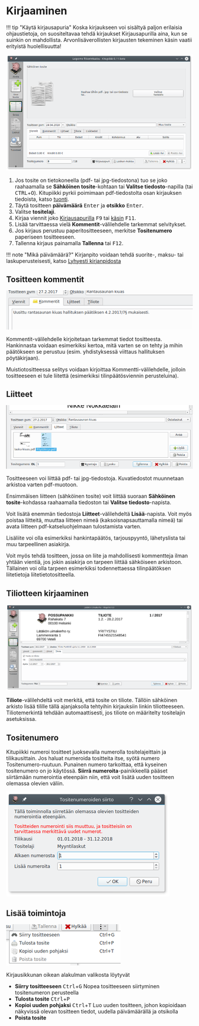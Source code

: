 # Kirjaaminen

!!! tip "Käytä kirjausapuria"
    Koska kirjaukseen voi sisältyä paljon erilaisia ohjaustietoja, on suositeltavaa tehdä kirjaukset Kirjausapurilla aina, kun se suinkin on mahdollista. Arvonlisäverollisten kirjausten tekeminen käsin vaatii erityistä huolellisuutta!

![](tyhjakirjaus.png)

1. Jos tosite on tietokoneella (pdf- tai jpg-tiedostona) tuo se joko raahaamalla se **Sähköinen tosite**-kohtaan tai **Valitse tiedosto**-napilla (tai <kbd>CTRL</kbd>+<kbd>O</kbd>).
    Kitupiikki pyrkii poimimaan pdf-tiedostolta osan kirjauksen tiedoista, katso [tuonti](tuonti).
2. Täytä tositteen **päivämäärä** <kbd>Enter</kbd> ja **otsikko** <kbd>Enter</kbd>.
3. Valitse **tositelaji**.
4. Kirjaa viennit joko [Kirjausapurilla](apuri) <kbd>F9</kbd> tai [käsin](kasin) <kbd>F11</kbd>.
5. Lisää tarvittaessa vielä **Kommentit**-välilehdelle tarkemmat selvitykset.
6. Jos kirjaus perustuu paperitositteeseen, merkitse **Tositenumero** paperiseen tositteeseen.
7. Tallenna kirjaus painamalla **Tallenna** tai <kbd>F12</kbd>.

!!! note "Mikä päivämäärä?"
    Kirjanpito voidaan tehdä suorite-, maksu- tai laskuperusteisesti, katso [Lyhyesti kirjanpidosta](/kirjanpito)

## Tositteen kommentit

![](kommentti.png)

Kommentit-välilehdelle kirjoitetaan tarkemmat tiedot tositteesta. Hankinnasta voidaan esimerkiksi kertoa, mitä varten se on tehty ja mihin päätökseen se perustuu (esim. yhdistyksessä viittaus hallituksen pöytäkirjaan).

Muistiotositteessa selitys voidaan kirjoittaa Kommentti-välilehdelle, jolloin tositteeseen ei tule liitettä (esimerkiksi tilinpäätösviennin perusteluina).

## Liitteet

![](liite.png)

Tositteeseen voi liittää pdf- tai jpg-tiedostoja. Kuvatiedostot muunnetaan arkistoa varten pdf-muotoon.

Ensimmäisen liitteen (sähköinen tosite) voit liittää suoraan **Sähköinen tosite**-kohdassa raahaamalla tiedoston tai **Valitse tiedosto**-napista.

Voit lisätä enemmän tiedostoja **Liitteet**-välilehdeltä **Lisää**-napista. Voit myös poistaa liitteitä, muuttaa liitteen nimeä (kaksoisnapsauttamalla nimeä) tai avata liitteen pdf-katseluohjelmaan tulostamista varten.

Lisäliite voi olla esimerkiksi hankintapäätös, tarjouspyyntö, lähetyslista tai muu tarpeellinen asiakirja.

Voit myös tehdä tositteen, jossa on liite ja mahdollisesti kommentteja ilman yhtään vientiä, jos jokin asiakirja on tarpeen liittää sähköiseen arkistoon. Tällainen voi olla tarpeen esimerkiksi todennettaessa tilinpäätöksen liitetietoja liitetietotositteella.

## Tiliotteen kirjaaminen

![](tiliote.png)

**Tiliote**-välilehdeltä voit merkitä, että tosite on tiliote. Tällöin sähköinen arkisto lisää tilille tällä ajanjaksolla tehtyihin kirjauksiin linkin tiliotteeseen. Tiliotemerkintä tehdään automaattisesti, jos tiliote on määritelty tositelajin asetuksissa.

## Tositenumero

Kitupiikki numeroi tositteet juoksevalla numerolla tositelajeittain ja tilikausittain. Jos haluat numeroida tositteita itse, syötä numero Tositenumero-ruutuun. Punainen numero tarkoittaa, että kyseinen tositenumero on jo käytössä. **Siirrä numeroita**-painikkeellä pääset siirtämään numerointia eteenpäin niin, että voit lisätä uuden tositteen olemassa olevien väliin.

![](numerosiirto.png)

## Lisää toimintoja

![](lisavalikko.png)

Kirjausikkunan oikean alakulman valikosta löytyvät

* **Siirry tositteeseen** <kbd>Ctrl</kbd>+<kbd>G</kbd> Nopea tositteeseen siirtyminen tositenumeron perusteella
* **Tulosta tosite** <kbd>Ctrl</kbd>+<kbd>P</kbd>
* **Kopioi uuden pohjaksi** <kbd>Ctrl</kbd>+<kbd>T</kbd> Luo uuden tositteen, johon kopioidaan näkyvissä olevan tositteen tiedot, uudella päivämäärällä ja otsikolla
* **Poista tosite**
